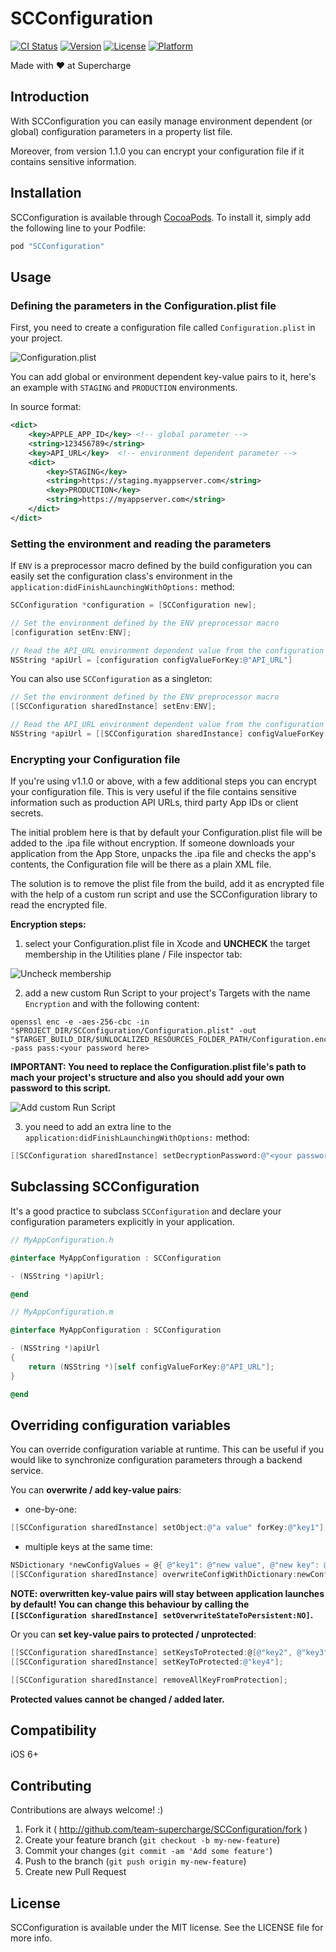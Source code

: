 # SCConfiguration

[![CI Status](http://img.shields.io/travis/team-supercharge/SCConfiguration.svg?style=flat)](https://travis-ci.org/team-supercharge/SCConfiguration)
[![Version](https://img.shields.io/cocoapods/v/SCConfiguration.svg?style=flat)](http://cocoadocs.org/docsets/SCConfiguration)
[![License](https://img.shields.io/cocoapods/l/SCConfiguration.svg?style=flat)](http://cocoadocs.org/docsets/SCConfiguration)
[![Platform](https://img.shields.io/cocoapods/p/SCConfiguration.svg?style=flat)](http://cocoadocs.org/docsets/SCConfiguration)

Made with ♥︎ at Supercharge

## Introduction

With SCConfiguration you can easily manage environment dependent (or global) configuration parameters in a property list file.

Moreover, from version 1.1.0 you can encrypt your configuration file if it contains sensitive information.

## Installation

SCConfiguration is available through [CocoaPods](http://cocoapods.org). To install it, simply add the following line to your Podfile:

```ruby
pod "SCConfiguration"
```

## Usage

### Defining the parameters in the Configuration.plist file

First, you need to create a configuration file called `Configuration.plist` in your project.

![Configuration.plist](Images/plist.png)

You can add global or environment dependent key-value pairs to it, here's an example with `STAGING` and `PRODUCTION` environments.

In source format:

```xml
<dict>
	<key>APPLE_APP_ID</key> <!-- global parameter -->
	<string>123456789</string>
	<key>API_URL</key>  <!-- environment dependent parameter -->
	<dict>
		<key>STAGING</key>
		<string>https://staging.myappserver.com</string>
		<key>PRODUCTION</key>
		<string>https://myappserver.com</string>
	</dict>
</dict>
```

### Setting the environment and reading the parameters

If `ENV` is a preprocessor macro defined by the build configuration you can easily set the configuration class's environment in the `application:didFinishLaunchingWithOptions:` method:

```objective-c
SCConfiguration *configuration = [SCConfiguration new];

// Set the environment defined by the ENV preprocessor macro
[configuration setEnv:ENV];

// Read the API_URL environment dependent value from the configuration
NSString *apiUrl = [configuration configValueForKey:@"API_URL"]
```

You can also use `SCConfiguration` as a singleton:

```objective-c
// Set the environment defined by the ENV preprocessor macro
[[SCConfiguration sharedInstance] setEnv:ENV];

// Read the API_URL environment dependent value from the configuration
NSString *apiUrl = [[SCConfiguration sharedInstance] configValueForKey:@"API_URL"]
```

### Encrypting your Configuration file

If you're using v1.1.0 or above, with a few additional steps you can encrypt your configuration file. This is very useful if the file contains sensitive information such as production API URLs, third party App IDs or client secrets.

The initial problem here is that by default your Configuration.plist file will be added to the .ipa file without encryption. If someone downloads your application from the App Store, unpacks the .ipa file and checks the app's contents, the Configuration file will be there as a plain XML file.

The solution is to remove the plist file from the build, add it as encrypted file with the help of a custom run script and use the SCConfiguration library to read the encrypted file.

**Encryption steps:**

1) select your Configuration.plist file in Xcode and **UNCHECK** the target membership in the Utilities plane / File inspector tab:

![Uncheck membership](Images/encryption_step_1.png)

2) add a new custom Run Script to your project's Targets with the name `Encryption` and with the following content:

```
openssl enc -e -aes-256-cbc -in "$PROJECT_DIR/SCConfiguration/Configuration.plist" -out "$TARGET_BUILD_DIR/$UNLOCALIZED_RESOURCES_FOLDER_PATH/Configuration.enc" -pass pass:<your password here>
```

**IMPORTANT: You need to replace the Configuration.plist file's path to mach your project's structure and also you should add your own password to this script.**

![Add custom Run Script](Images/encryption_step_2.png)

3) you need to add an extra line to the `application:didFinishLaunchingWithOptions:` method:

```objective-c
[[SCConfiguration sharedInstance] setDecryptionPassword:@"<your password here>"];
```

## Subclassing SCConfiguration

It's a good practice to subclass `SCConfiguration` and declare your configuration parameters explicitly in your application.

```objective-c
// MyAppConfiguration.h

@interface MyAppConfiguration : SCConfiguration

- (NSString *)apiUrl;

@end
```

```objective-c
// MyAppConfiguration.m

@interface MyAppConfiguration : SCConfiguration

- (NSString *)apiUrl
{
    return (NSString *)[self configValueForKey:@"API_URL"];
}

@end
```

## Overriding configuration variables

You can override configuration variable at runtime. This can be useful if you would like to synchronize configuration parameters through a backend service.

You can **overwrite / add key-value pairs**:

* one-by-one:

```objective-c
[[SCConfiguration sharedInstance] setObject:@"a value" forKey:@"key1"];
```

* multiple keys at the same time:

```objective-c
NSDictionary *newConfigValues = @{ @"key1": @"new value", @"new key": @"new value" };
[[SCConfiguration sharedInstance] overwriteConfigWithDictionary:newConfigValues];
```

**NOTE: overwritten key-value pairs will stay between application launches by default! You can change this behaviour by calling the `[[SCConfiguration sharedInstance] setOverwriteStateToPersistent:NO]`.**

Or you can **set key-value pairs to protected / unprotected**:

```objective-c
[[SCConfiguration sharedInstance] setKeysToProtected:@[@"key2", @"key3"]];
[[SCConfiguration sharedInstance] setKeyToProtected:@"key4"];

[[SCConfiguration sharedInstance] removeAllKeyFromProtection];
```

**Protected values cannot be changed / added later.**

## Compatibility

iOS 6+

## Contributing

Contributions are always welcome! :)

1. Fork it ( http://github.com/team-supercharge/SCConfiguration/fork )
2. Create your feature branch (`git checkout -b my-new-feature`)
3. Commit your changes (`git commit -am 'Add some feature'`)
4. Push to the branch (`git push origin my-new-feature`)
5. Create new Pull Request

## License

SCConfiguration is available under the MIT license. See the LICENSE file for more info.
